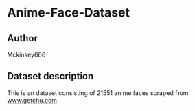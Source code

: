 # Anime-Face-Dataset
## Author 
Mckinsey666
## Dataset description
This is an dataset consisting of 21551 anime faces scraped from www.getchu.com
